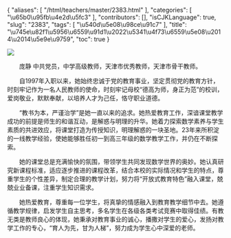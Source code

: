 {
    "aliases": [
        "/html/teachers/master/2383.html"
    ],
    "categories": [
        "\u65b0\u95fb\u4e2d\u5fc3"
    ],
    "contributors": [],
    "isCJKLanguage": true,
    "slug": "2383",
    "tags": [
        "\u540d\u5e08\u98ce\u91c7"
    ],
    "title": "\u745e\u82f1\u5956\u6559\u91d1\u2022\u5341\u4f73\u6559\u5e08\u2014\u2014\u5e9e\u9759",
    "toc": true
}

![](https://cdn.tfls.online/mirror/full/7ddb7d2a4896e77bbbbd993923e92b8cab4e5663.jpg)




  庞静 中共党员，中学高级教师，天津市优秀教师，天津市骨干教师。




  自1997年入职以来，她始终忠诚于党的教育事业，坚定贯彻党的教育方针，时刻牢记作为一名人民教师的使命，时刻牢记母校“德高为师，身正为范”的校训，爱岗敬业，默默奉献，以培养人才为己任，恪守职业道德。




  “教书为本，严谨治学”是她一直以来的追求。她热爱教育工作，深谙课堂教学成功的前提是师生的和谐互动，是解惑与明理的升华。她着力探索数学素养与学生素质的共进效应，将课堂打造为传授知识，明理解惑的一块圣地。23年来所积淀的一线教学经验，使她能够胜任初一到高三年级的数学教学工作，并仍在不断探索。




  她的课堂总是充满愉快的氛围，带领学生共同发现数学世界的奥妙。她认真研究新课程标准，适应逐步推进的课程改革，结合本校的实际情况和学生的特点，尊重学生的个性差异，制定合理的教学计划，努力将“开放式教育特色”融入课堂，兢兢业业备课，注重学生知识需求。




  她热爱教育，尊重每一位学生，将真挚的情感融入到教育教学细节中去。她遵循教学规律，启发学生自主思考，多名学生在各级各类考试竞赛中取得佳绩。有教无类是教师良心的体现，她秉承对教育事业的诚心，播撒对学生的爱心，发扬对教学工作的专心，“育人为先，甘为人梯”，努力成为学生心中深爱的老师。



